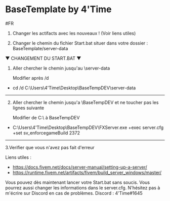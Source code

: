 # BaseTemplate by 4'Time

#FR 

1. Changer les actifacts avec les nouveaux ! (Voir liens utiles)

2. Changer le chemin du fichier Start.bat situer dans votre dossier : BaseTemplate/server-data




▼ CHANGEMENT DU START.BAT ▼

1. Aller chercher le chemin jusqu'au \server-data

    Modifier après /d 
- cd /d C:\Users\4'Time\Desktop\BaseTempDEV\server-data
-------------------------------------------------------------
2. Aller chercher le chemin jusqu'a \BaseTempDEV et ne toucher pas les lignes suivante

    Modifier de C:\ à BaseTempDEV
- C:\Users\4'Time\Desktop\BaseTempDEV\FXServer.exe +exec server.cfg +set sv_enforcegameBuild 2372
-------------------------------------------------------------


3.Verifier que vous n'avez pas fait d'erreur 

Liens utiles : 
- https://docs.fivem.net/docs/server-manual/setting-up-a-server/
- https://runtime.fivem.net/artifacts/fivem/build_server_windows/master/

Vous pouvez dès maintenant lancer votre Start.bat sans soucis.
Vous pourrez aussi changer les informations dans le server.cfg.
N'hésitez pas à m'écrire sur Discord en cas de problèmes.
Discord : 4'Time#1645


